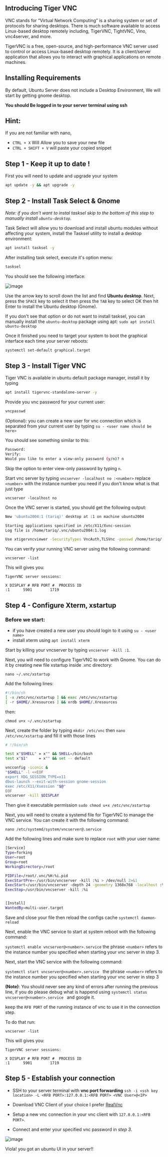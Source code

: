 ## Introducing Tiger VNC

VNC stands for “Virtual Network Computing” is a sharing system or set of protocols for sharing desktops. There is much software available to access Linux-based desktop remotely including, TigerVNC, TightVNC, Vino, vnc4server, and more.

TigerVNC is a free, open-source, and high-performance VNC server used to control or access Linux-based desktop remotely. It is a client/server application that allows you to interact with graphical applications on remote machines.

## Installing Requirements

By default, Ubuntu Server does not include a Desktop Environment, We will start by getting gnome desktop.

**You should Be logged in to your server terminal using ssh** 

## Hint:

If you are not familiar with nano, 

* `CTRL + X` Will Allow you to save your new file
* `CTRL + SHIFT + V` will paste your copied snippet

## Step 1 - Keep it up to date !

First you will need to update and upgrade your system

```bash
apt update -y && apt upgrade -y 
```

## Step 2 - Install Task Select & Gnome

*Note: if you don't want to instal tasksel skip to the bottom of this step to manually install `ubuntu-desktop`.*

Task Select will allow you to download and install ubuntu modules without affecting your system, install the Tasksel utility to install a desktop environment:

```bash
apt install tasksel -y 
```

After installing task select, execute it's option menu:

```bash
tasksel 
```

You should see the following interface:

![image](https://user-images.githubusercontent.com/11979856/124403138-1d544800-dd35-11eb-8664-64ed357badf7.png)

Use the arrow key to scroll down the list and find **Ubuntu desktop**. Next, press the `SPACE` key to select it then press the `TAB` key to select OK then hit Enter to install the Ubuntu desktop (Gnome).

If you don't see that option or do not want to install tasksel, you can manually install the `ubuntu-desktop` package using apt: `sudo apt install ubuntu-desktop`

Once it finished you need to target your system to boot the graphical interface each time your server reboots:

```bash
systemctl set-default graphical.target  
```

## Step 3 - Install Tiger VNC

Tiger VNC is available in ubuntu default package manager, install it by typing 

```bash
apt install tigervnc-standalone-server -y 
```

Provide you vnc password for your current user:

```bash
vncpasswd 
```

(Optional): you can create a new user for vnc connection which is separated from your current user by typing ``` su - <user name should be here> ```

You should see something similar to this:

```bash
Password:
Verify:
Would you like to enter a view-only password (y/n)? n 
```

Skip the option to enter view-only password by typing `n`.

Start vnc server by typing ``` vncserver -localhost no :<number> ``` replace `<number>` with the instance number you need if you don't know what is that just type

``` vncserver -localhost no ```

Once the VNC server is started, you should get the following output:

```bash
New 'ubuntu2004:1 (tariq)' desktop at :1 on machine ubuntu2004

Starting applications specified in /etc/X11/Xvnc-session
Log file is /home/tariq/.vnc/ubuntu2004:1.log

Use xtigervncviewer -SecurityTypes VncAuth,TLSVnc -passwd /home/tariq/.vnc/passwd ubuntu2004:1 to connect to the VNC server.
```

You can verify your running VNC server using the following command:

``` vncserver -list ```

This will gives you:

```console
TigerVNC server sessions:

X DISPLAY #	RFB PORT #	PROCESS ID
:1		5901		1719
```

## Step 4 - Configure Xterm, xstartup

### Before we start: 
* if you have created a new user you should login to it using ```su - <user name>```
* install xterm using `apt install xterm`


Start by killing your vncserver by typing ``` vncserver -kill :1 ```.

Next, you will need to configure TigerVNC to work with Gnome. You can do it by creating new file xstartup inside .vnc directory:

```nano ~/.vnc/xstartup```

Add the following lines:

```bash
#!/bin/sh
[ -x /etc/vnc/xstartup ] && exec /etc/vnc/xstartup
[ -r $HOME/.Xresources ] && xrdb $HOME/.Xresources
```
then:

``` chmod u+x ~/.vnc/xstartup ```

Next, create the folder by typing `mkdir /etc/vnc` then `nano /etc/vnc/xstartup` and fill it with those lines

```bash
# !/bin/sh

test x"$SHELL" = x"" && SHELL=/bin/bash
test x"$1"     = x"" && set -- default

vncconfig -iconic &
"$SHELL" -l <<EOF
export XDG_SESSION_TYPE=x11
dbus-launch --exit-with-session gnome-session
exec /etc/X11/Xsession "$@"
EOF
vncserver -kill $DISPLAY
```

Then give it executable permission ```sudo chmod u+x /etc/vnc/xstartup```

Next, you will need to create a systemd file for TigerVNC to manage the VNC service. You can create it with the following command:

``` nano /etc/systemd/system/vncserver@.service ```

Add the following lines and make sure to replace `root` with your user name:

```bash
[Service]
Type=forking
User=root
Group=root
WorkingDirectory=/root

PIDFile=/root/.vnc/%H:%i.pid
ExecStartPre=-/usr/bin/vncserver -kill :%i > /dev/null 2>&1
ExecStart=/usr/bin/vncserver -depth 24 -geometry 1360x768 -localhost :%i
ExecStop=/usr/bin/vncserver -kill :%i


[Install]
WantedBy=multi-user.target
```

Save and close your file then reload the configs cache ``` systemctl daemon-reload ```

Next, enable the VNC service to start at system reboot with the following command:

```systemctl enable vncserver@<number>.service``` the phrase `<number>` refers to the instance number you specified when starting your vnc server in step 3.

Next, start the VNC service with the following command:

``` systemctl start vncserver@<number>.service  ```  the phrase `<number>` refers to the instance number you specified when starting your vnc server in step 3

**(Note)**: You should never see any kind of errors after running the previous line, if you do please debug what is happend using ``` systemctl status vncserver@<number>.service  ``` and google it.

keep the `RFB PORT` of the running instance of vnc to use it in the connection step.

To do that run:

``` vncserver -list ```

This will gives you:

```console
TigerVNC server sessions:

X DISPLAY #	RFB PORT #	PROCESS ID
:1		5901		1719
```

## Step 5 - Establish your connection

- SSH to your server terminal with **vnc port forwarding**  ```ssh -i <ssh key location> -L <RFB PORT>:127.0.0.1:<RFB PORT> <VNC User>@<IP>```

- Download VNC Client of your choice I prefer [RealVnc](https://www.realvnc.com/en/connect/download/viewer/)

- Setup a new vnc connection in your vnc client with ```127.0.0.1:<RFB PORT>```.

- Connect and enter your specified vnc password in *step 3*.

![image](https://user-images.githubusercontent.com/11979856/124404971-7031fd80-dd3d-11eb-838a-923d5b342c63.png)

Viola! you got an ubuntu UI in your server!!
